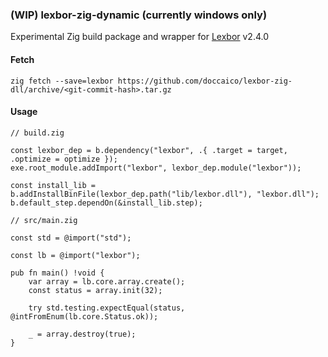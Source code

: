 ### (WIP) lexbor-zig-dynamic (currently windows only)
Experimental Zig build package and wrapper for [Lexbor](https://github.com/lexbor/lexbor/) v2.4.0

#### Fetch
```
zig fetch --save=lexbor https://github.com/doccaico/lexbor-zig-dll/archive/<git-commit-hash>.tar.gz
```

#### Usage
```zig
// build.zig

const lexbor_dep = b.dependency("lexbor", .{ .target = target, .optimize = optimize });
exe.root_module.addImport("lexbor", lexbor_dep.module("lexbor"));

const install_lib = b.addInstallBinFile(lexbor_dep.path("lib/lexbor.dll"), "lexbor.dll");
b.default_step.dependOn(&install_lib.step);

// src/main.zig

const std = @import("std");

const lb = @import("lexbor");

pub fn main() !void {
    var array = lb.core.array.create();
    const status = array.init(32);

    try std.testing.expectEqual(status, @intFromEnum(lb.core.Status.ok));

    _ = array.destroy(true);
}
```
